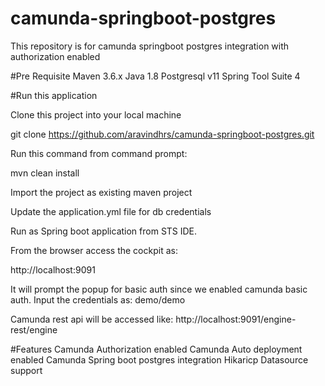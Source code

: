 # camunda-springboot-postgres
 This repository is for camunda springboot postgres integration with authorization enabled
 
#Pre Requisite
Maven 3.6.x
Java 1.8
Postgresql v11
Spring Tool Suite 4

#Run this application

Clone this project into your local machine

git clone https://github.com/aravindhrs/camunda-springboot-postgres.git

Run this command from command prompt:

mvn clean install

Import the project as existing maven project

Update the application.yml file for db credentials

Run as Spring boot application from STS IDE.

From the browser access the cockpit as:

http://localhost:9091

It will prompt the popup for basic auth since we enabled camunda basic auth. Input the credentials as: demo/demo

Camunda rest api will be accessed like:
http://localhost:9091/engine-rest/engine

#Features
Camunda Authorization enabled
Camunda Auto deployment enabled
Camunda Spring boot postgres integration
Hikaricp Datasource support
